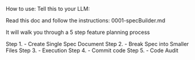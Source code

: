 How to use:
Tell this to your LLM:

Read this doc and follow the instructions:
0001-specBuilder.md

It will walk you through a 5 step feature planning process

Step 1. - Create Single Spec Document
Step 2. - Break Spec into Smaller Files
Step 3. - Execution
Step 4. - Commit code
Step 5. - Code Audit